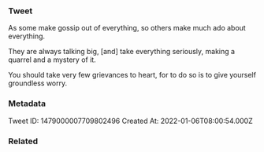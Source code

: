### Tweet
As some make gossip out of everything, so others make much ado about everything.

They are always talking big, [and] take everything seriously, making a quarrel and a mystery of it.

You should take very few grievances to heart, for to do so is to give yourself groundless worry.

### Metadata
Tweet ID: 1479000007709802496
Created At: 2022-01-06T08:00:54.000Z

### Related

